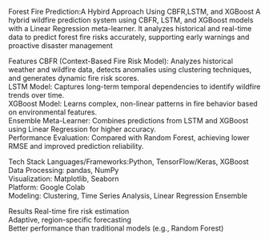 Forest Fire Prediction:A Hybird Approach Using CBFR,LSTM, and XGBoost
A hybrid wildfire prediction system using CBFR, LSTM, and XGBoost models with a Linear Regression meta-learner. It analyzes historical and real-time data to predict forest fire risks accurately, supporting early warnings and proactive disaster management

Features
CBFR (Context-Based Fire Risk Model): Analyzes historical weather and wildfire data, detects anomalies using clustering techniques, and generates dynamic fire risk scores.  
LSTM Model: Captures long-term temporal dependencies to identify wildfire trends over time.  
XGBoost Model: Learns complex, non-linear patterns in fire behavior based on environmental features.  
Ensemble Meta-Learner: Combines predictions from LSTM and XGBoost using Linear Regression for higher accuracy.  
Performance Evaluation: Compared with Random Forest, achieving lower RMSE and improved prediction reliability.

Tech Stack
Languages/Frameworks:Python, TensorFlow/Keras, XGBoost  
Data Processing: pandas, NumPy  
Visualization: Matplotlib, Seaborn  
Platform: Google Colab  
Modeling: Clustering, Time Series Analysis, Linear Regression Ensemble  

 Results
Real-time fire risk estimation  
Adaptive, region-specific forecasting  
Better performance than traditional models (e.g., Random Forest)

